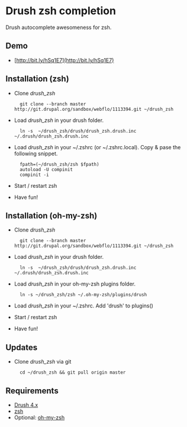 # Drush zsh completion

Drush autocomplete awesomeness for zsh.

## Demo

- [http://bit.ly/hSq1E7](http://bit.ly/hSq1E7)

## Installation (zsh)

- Clone _drush\_zsh_

        git clone --branch master http://git.drupal.org/sandbox/webflo/1113394.git ~/drush_zsh

- Load  _drush\_zsh_ in your drush folder.

        ln -s  ~/drush_zsh/drush/drush_zsh.drush.inc ~/.drush/drush_zsh.drush.inc

- Load _drush\_zsh_ in your ~/.zshrc (or ~/.zshrc.local). Copy & pase the following snippet.

        fpath=(~/drush_zsh/zsh $fpath)
        autoload -U compinit
        compinit -i

- Start / restart zsh

- Have fun!

## Installation (oh-my-zsh)

- Clone _drush\_zsh_

        git clone --branch master http://git.drupal.org/sandbox/webflo/1113394.git ~/drush_zsh

- Load  _drush\_zsh_ in your drush folder.

        ln -s  ~/drush_zsh/drush/drush_zsh.drush.inc ~/.drush/drush_zsh.drush.inc

- Load  _drush\_zsh_ in your oh-my-zsh plugins folder.

        ln -s ~/drush_zsh/zsh ~/.oh-my-zsh/plugins/drush

- Load  _drush\_zsh_ in your ~/.zshrc. Add 'drush' to plugins()

- Start / restart zsh

- Have fun!

## Updates

- Clone _drush\_zsh_ via git

        cd ~/drush_zsh && git pull origin master

## Requirements

- [Drush 4.x](http://drupal.org/project/drush)
- [zsh](http://www.zsh.org/)
- Optional: [oh-my-zsh](https://github.com/robbyrussell/oh-my-zsh)
